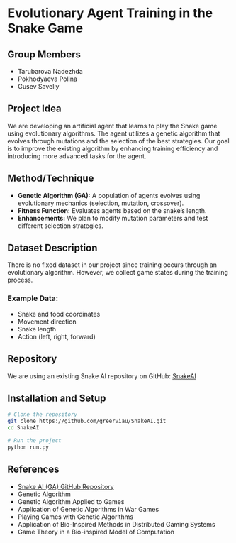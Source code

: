 # Evolutionary Agent Training in the Snake Game

## Group Members
- Tarubarova Nadezhda
- Pokhodyaeva Polina
- Gusev Saveliy

## Project Idea
We are developing an artificial agent that learns to play the Snake game using evolutionary algorithms. The agent utilizes a genetic algorithm that evolves through mutations and the selection of the best strategies. Our goal is to improve the existing algorithm by enhancing training efficiency and introducing more advanced tasks for the agent.

## Method/Technique
- **Genetic Algorithm (GA):** A population of agents evolves using evolutionary mechanics (selection, mutation, crossover).
- **Fitness Function:** Evaluates agents based on the snake’s length.
- **Enhancements:** We plan to modify mutation parameters and test different selection strategies.

## Dataset Description
There is no fixed dataset in our project since training occurs through an evolutionary algorithm. However, we collect game states during the training process.

### Example Data:
- Snake and food coordinates
- Movement direction
- Snake length
- Action (left, right, forward)

## Repository
We are using an existing Snake AI repository on GitHub: [SnakeAI](https://github.com/greerviau/SnakeAI)

## Installation and Setup
```sh
# Clone the repository
git clone https://github.com/greerviau/SnakeAI.git
cd SnakeAI

# Run the project
python run.py
```

## References
- [Snake AI (GA) GitHub Repository](https://github.com/greerviau/SnakeAI)
- Genetic Algorithm
- Genetic Algorithm Applied to Games
- Application of Genetic Algorithms in War Games
- Playing Games with Genetic Algorithms
- Application of Bio-Inspired Methods in Distributed Gaming Systems
- Game Theory in a Bio-inspired Model of Computation

